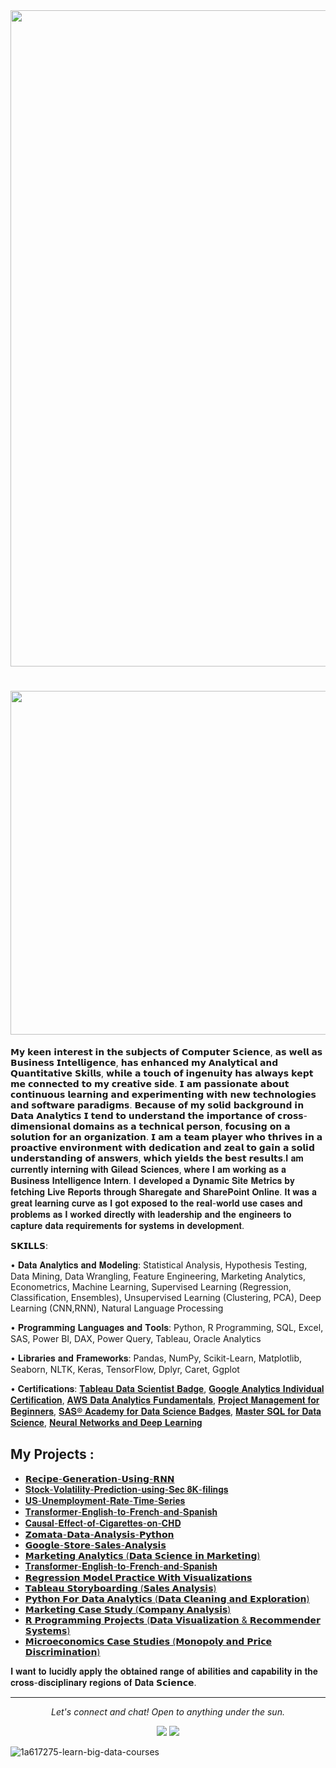 <img width=1050px src="https://user-images.githubusercontent.com/61367363/93312951-af965a00-f7bc-11ea-91cd-8fbaacd6b624.png">

</h1>

<h1 align="center">  
<img width=550px src="https://github-readme-stats.vercel.app/api?username=jkohli24&show_icons=true&theme=synthwave">
</h1>                                                                                                                           

𝗠𝘆 𝗸𝗲𝗲𝗻 𝗶𝗻𝘁𝗲𝗿𝗲𝘀𝘁 𝗶𝗻 𝘁𝗵𝗲 𝘀𝘂𝗯𝗷𝗲𝗰𝘁𝘀 𝗼𝗳 𝗖𝗼𝗺𝗽𝘂𝘁𝗲𝗿 𝗦𝗰𝗶𝗲𝗻𝗰𝗲, 𝗮𝘀 𝘄𝗲𝗹𝗹 𝗮𝘀 𝗕𝘂𝘀𝗶𝗻𝗲𝘀𝘀 𝗜𝗻𝘁𝗲𝗹𝗹𝗶𝗴𝗲𝗻𝗰𝗲, 𝗵𝗮𝘀 𝗲𝗻𝗵𝗮𝗻𝗰𝗲𝗱 𝗺𝘆 𝗔𝗻𝗮𝗹𝘆𝘁𝗶𝗰𝗮𝗹 𝗮𝗻𝗱 𝗤𝘂𝗮𝗻𝘁𝗶𝘁𝗮𝘁𝗶𝘃𝗲 𝗦𝗸𝗶𝗹𝗹𝘀, 𝘄𝗵𝗶𝗹𝗲 𝗮 𝘁𝗼𝘂𝗰𝗵 𝗼𝗳 𝗶𝗻𝗴𝗲𝗻𝘂𝗶𝘁𝘆 𝗵𝗮𝘀 𝗮𝗹𝘄𝗮𝘆𝘀 𝗸𝗲𝗽𝘁 𝗺𝗲 𝗰𝗼𝗻𝗻𝗲𝗰𝘁𝗲𝗱 𝘁𝗼 𝗺𝘆 𝗰𝗿𝗲𝗮𝘁𝗶𝘃𝗲 𝘀𝗶𝗱𝗲. 𝗜 𝗮𝗺 𝗽𝗮𝘀𝘀𝗶𝗼𝗻𝗮𝘁𝗲 𝗮𝗯𝗼𝘂𝘁 𝗰𝗼𝗻𝘁𝗶𝗻𝘂𝗼𝘂𝘀 𝗹𝗲𝗮𝗿𝗻𝗶𝗻𝗴 𝗮𝗻𝗱 𝗲𝘅𝗽𝗲𝗿𝗶𝗺𝗲𝗻𝘁𝗶𝗻𝗴 𝘄𝗶𝘁𝗵 𝗻𝗲𝘄 𝘁𝗲𝗰𝗵𝗻𝗼𝗹𝗼𝗴𝗶𝗲𝘀 𝗮𝗻𝗱 𝘀𝗼𝗳𝘁𝘄𝗮𝗿𝗲 𝗽𝗮𝗿𝗮𝗱𝗶𝗴𝗺𝘀. 𝗕𝗲𝗰𝗮𝘂𝘀𝗲 𝗼𝗳 𝗺𝘆 𝘀𝗼𝗹𝗶𝗱 𝗯𝗮𝗰𝗸𝗴𝗿𝗼𝘂𝗻𝗱 𝗶𝗻 𝗗𝗮𝘁𝗮 𝗔𝗻𝗮𝗹𝘆𝘁𝗶𝗰𝘀
𝗜 𝘁𝗲𝗻𝗱 𝘁𝗼 𝘂𝗻𝗱𝗲𝗿𝘀𝘁𝗮𝗻𝗱 𝘁𝗵𝗲 𝗶𝗺𝗽𝗼𝗿𝘁𝗮𝗻𝗰𝗲 𝗼𝗳 𝗰𝗿𝗼𝘀𝘀-𝗱𝗶𝗺𝗲𝗻𝘀𝗶𝗼𝗻𝗮𝗹 𝗱𝗼𝗺𝗮𝗶𝗻𝘀 𝗮𝘀 𝗮 𝘁𝗲𝗰𝗵𝗻𝗶𝗰𝗮𝗹 𝗽𝗲𝗿𝘀𝗼𝗻, 𝗳𝗼𝗰𝘂𝘀𝗶𝗻𝗴 𝗼𝗻 𝗮 𝘀𝗼𝗹𝘂𝘁𝗶𝗼𝗻 𝗳𝗼𝗿 𝗮𝗻 𝗼𝗿𝗴𝗮𝗻𝗶𝘇𝗮𝘁𝗶𝗼𝗻. 𝗜 𝗮𝗺 𝗮 𝘁𝗲𝗮𝗺 𝗽𝗹𝗮𝘆𝗲𝗿 𝘄𝗵𝗼 𝘁𝗵𝗿𝗶𝘃𝗲𝘀 𝗶𝗻 𝗮 𝗽𝗿𝗼𝗮𝗰𝘁𝗶𝘃𝗲 𝗲𝗻𝘃𝗶𝗿𝗼𝗻𝗺𝗲𝗻𝘁 𝘄𝗶𝘁𝗵 𝗱𝗲𝗱𝗶𝗰𝗮𝘁𝗶𝗼𝗻 𝗮𝗻𝗱 𝘇𝗲𝗮𝗹 𝘁𝗼 𝗴𝗮𝗶𝗻 𝗮 𝘀𝗼𝗹𝗶𝗱 𝘂𝗻𝗱𝗲𝗿𝘀𝘁𝗮𝗻𝗱𝗶𝗻𝗴 𝗼𝗳 𝗮𝗻𝘀𝘄𝗲𝗿𝘀, 𝘄𝗵𝗶𝗰𝗵 𝘆𝗶𝗲𝗹𝗱𝘀 𝘁𝗵𝗲 𝗯𝗲𝘀𝘁 𝗿𝗲𝘀𝘂𝗹𝘁𝘀.𝐈 𝐚𝐦 𝐜𝐮𝐫𝐫𝐞𝐧𝐭𝐥𝐲 𝐢𝐧𝐭𝐞𝐫𝐧𝐢𝐧𝐠 𝐰𝐢𝐭𝐡 𝐆𝐢𝐥𝐞𝐚𝐝 𝐒𝐜𝐢𝐞𝐧𝐜𝐞𝐬, 𝐰𝐡𝐞𝐫𝐞 𝐈 𝐚𝐦 𝐰𝐨𝐫𝐤𝐢𝐧𝐠 𝐚𝐬 𝐚 𝐁𝐮𝐬𝐢𝐧𝐞𝐬𝐬 𝐈𝐧𝐭𝐞𝐥𝐥𝐢𝐠𝐞𝐧𝐜𝐞 𝐈𝐧𝐭𝐞𝐫𝐧. 𝐈 𝐝𝐞𝐯𝐞𝐥𝐨𝐩𝐞𝐝 𝐚 𝐃𝐲𝐧𝐚𝐦𝐢𝐜 𝐒𝐢𝐭𝐞 𝐌𝐞𝐭𝐫𝐢𝐜𝐬 𝐛𝐲 𝐟𝐞𝐭𝐜𝐡𝐢𝐧𝐠 𝐋𝐢𝐯𝐞 𝐑𝐞𝐩𝐨𝐫𝐭𝐬 𝐭𝐡𝐫𝐨𝐮𝐠𝐡 𝐒𝐡𝐚𝐫𝐞𝐠𝐚𝐭𝐞 𝐚𝐧𝐝 𝐒𝐡𝐚𝐫𝐞𝐏𝐨𝐢𝐧𝐭 𝐎𝐧𝐥𝐢𝐧𝐞. 𝐈𝐭 𝐰𝐚𝐬 𝐚 𝐠𝐫𝐞𝐚𝐭 𝐥𝐞𝐚𝐫𝐧𝐢𝐧𝐠 𝐜𝐮𝐫𝐯𝐞 𝐚𝐬 𝐈 𝐠𝐨𝐭 𝐞𝐱𝐩𝐨𝐬𝐞𝐝 𝐭𝐨 𝐭𝐡𝐞 𝐫𝐞𝐚𝐥-𝐰𝐨𝐫𝐥𝐝 𝐮𝐬𝐞 𝐜𝐚𝐬𝐞𝐬 𝐚𝐧𝐝 𝐩𝐫𝐨𝐛𝐥𝐞𝐦𝐬 𝐚𝐬 𝐈 𝐰𝐨𝐫𝐤𝐞𝐝 𝐝𝐢𝐫𝐞𝐜𝐭𝐥𝐲 𝐰𝐢𝐭𝐡 𝐥𝐞𝐚𝐝𝐞𝐫𝐬𝐡𝐢𝐩 𝐚𝐧𝐝 𝐭𝐡𝐞 𝐞𝐧𝐠𝐢𝐧𝐞𝐞𝐫𝐬 𝐭𝐨 𝐜𝐚𝐩𝐭𝐮𝐫𝐞 𝐝𝐚𝐭𝐚 𝐫𝐞𝐪𝐮𝐢𝐫𝐞𝐦𝐞𝐧𝐭𝐬 𝐟𝐨𝐫 𝐬𝐲𝐬𝐭𝐞𝐦𝐬 𝐢𝐧 𝐝𝐞𝐯𝐞𝐥𝐨𝐩𝐦𝐞𝐧𝐭.

𝗦𝗞𝗜𝗟𝗟𝗦:

• 𝐃𝐚𝐭𝐚 𝐀𝐧𝐚𝐥𝐲𝐭𝐢𝐜𝐬 𝐚𝐧𝐝 𝐌𝐨𝐝𝐞𝐥𝐢𝐧𝐠: Statistical Analysis, Hypothesis Testing, Data Mining, Data Wrangling, Feature Engineering, Marketing Analytics,
Econometrics, Machine Learning, Supervised Learning (Regression, Classification, Ensembles), Unsupervised Learning (Clustering, PCA), Deep Learning
(CNN,RNN), Natural Language Processing


• 𝐏𝐫𝐨𝐠𝐫𝐚𝐦𝐦𝐢𝐧𝐠 𝐋𝐚𝐧𝐠𝐮𝐚𝐠𝐞𝐬 𝐚𝐧𝐝 𝐓𝐨𝐨𝐥𝐬:  Python, R Programming, SQL, Excel, SAS, Power BI, DAX, Power Query, Tableau, Oracle Analytics

• 𝐋𝐢𝐛𝐫𝐚𝐫𝐢𝐞𝐬 𝐚𝐧𝐝 𝐅𝐫𝐚𝐦𝐞𝐰𝐨𝐫𝐤𝐬: Pandas, NumPy, Scikit-Learn, Matplotlib, Seaborn, NLTK, Keras, TensorFlow, Dplyr, Caret, Ggplot

• 𝐂𝐞𝐫𝐭𝐢𝐟𝐢𝐜𝐚𝐭𝐢𝐨𝐧𝐬: [𝐓𝐚𝐛𝐥𝐞𝐚𝐮 𝐃𝐚𝐭𝐚 𝐒𝐜𝐢𝐞𝐧𝐭𝐢𝐬𝐭 𝐁𝐚𝐝𝐠𝐞](https://www.youracclaim.com/badges/5b7cdffe-d107-4bd8-80ba-715f49d4336a), [𝐆𝐨𝐨𝐠𝐥𝐞 𝐀𝐧𝐚𝐥𝐲𝐭𝐢𝐜𝐬 𝐈𝐧𝐝𝐢𝐯𝐢𝐝𝐮𝐚𝐥 𝐂𝐞𝐫𝐭𝐢𝐟𝐢𝐜𝐚𝐭𝐢𝐨𝐧](https://skillshop.exceedlms.com/student/award/48815372), [𝐀𝐖𝐒 𝐃𝐚𝐭𝐚 𝐀𝐧𝐚𝐥𝐲𝐭𝐢𝐜𝐬 𝐅𝐮𝐧𝐝𝐚𝐦𝐞𝐧𝐭𝐚𝐥𝐬](https://skillshop.exceedlms.com/student/award/48815372), [𝐏𝐫𝐨𝐣𝐞𝐜𝐭 𝐌𝐚𝐧𝐚𝐠𝐞𝐦𝐞𝐧𝐭 𝐟𝐨𝐫
𝐁𝐞𝐠𝐢𝐧𝐧𝐞𝐫𝐬](https://raw.githubusercontent.com/jkohli24/Analyst_Life/master/PMI%20Certificate.png), [𝐒𝐀𝐒® 𝐀𝐜𝐚𝐝𝐞𝐦𝐲 𝐟𝐨𝐫 𝐃𝐚𝐭𝐚 𝐒𝐜𝐢𝐞𝐧𝐜𝐞 𝐁𝐚𝐝𝐠𝐞𝐬](https://www.youracclaim.com/badges/438a18a8-9dd4-4217-be3c-272726f226e4?source=linked_in_profile), [𝐌𝐚𝐬𝐭𝐞𝐫 𝐒𝐐𝐋 𝐟𝐨𝐫 𝐃𝐚𝐭𝐚 𝐒𝐜𝐢𝐞𝐧𝐜𝐞](https://www.udemy.com/certificate/UC-f1635e5c-9d86-41db-9112-de445bdb919e/?utm_medium=email&utm_campaign=email&utm_source=sendgrid.com), [𝐍𝐞𝐮𝐫𝐚𝐥 𝐍𝐞𝐭𝐰𝐨𝐫𝐤𝐬 𝐚𝐧𝐝 𝐃𝐞𝐞𝐩 𝐋𝐞𝐚𝐫𝐧𝐢𝐧𝐠](https://coursera.org/share/82bd7318b15601bd1c311a04810c083a)



## My Projects :

* [𝗥𝗲𝗰𝗶𝗽𝗲-𝗚𝗲𝗻𝗲𝗿𝗮𝘁𝗶𝗼𝗻-𝗨𝘀𝗶𝗻𝗴-𝗥𝗡𝗡](https://github.com/jkohli24/Recipe-Generation-Using-RNN-main)
* [𝐒𝐭𝐨𝐜𝐤-𝐕𝐨𝐥𝐚𝐭𝐢𝐥𝐢𝐭𝐲-𝐏𝐫𝐞𝐝𝐢𝐜𝐭𝐢𝐨𝐧-𝐮𝐬𝐢𝐧𝐠-𝐒𝐞𝐜 𝟖𝐊-𝐟𝐢𝐥𝐢𝐧𝐠𝐬](https://github.com/jkohli24/Stock-Volatility-Prediction-Using-Sec-8K-filings-main)
* [𝐔𝐒-𝐔𝐧𝐞𝐦𝐩𝐥𝐨𝐲𝐦𝐞𝐧𝐭-𝐑𝐚𝐭𝐞-𝐓𝐢𝐦𝐞-𝐒𝐞𝐫𝐢𝐞𝐬](https://github.com/jkohli24/US-Unemployment-Rate-Time-Series-master)
* [𝐓𝐫𝐚𝐧𝐬𝐟𝐨𝐫𝐦𝐞𝐫-𝐄𝐧𝐠𝐥𝐢𝐬𝐡-𝐭𝐨-𝐅𝐫𝐞𝐧𝐜𝐡-𝐚𝐧𝐝-𝐒𝐩𝐚𝐧𝐢𝐬𝐡](https://github.com/jkohli24/Transformer-English-to-French-and-Spanish-master)
* [𝐂𝐚𝐮𝐬𝐚𝐥-𝐄𝐟𝐟𝐞𝐜𝐭-𝐨𝐟-𝐂𝐢𝐠𝐚𝐫𝐞𝐭𝐭𝐞𝐬-𝐨𝐧-𝐂𝐇𝐃](https://github.com/jkohli24/Causal-Effect-of-Cigarettes-on-CHD-master)
* [𝗭𝗼𝗺𝗮𝘁𝗮-𝗗𝗮𝘁𝗮-𝗔𝗻𝗮𝗹𝘆𝘀𝗶𝘀-𝗣𝘆𝘁𝗵𝗼𝗻](https://github.com/jkohli24/Zomato-Data-Analysis-Python)
* [𝗚𝗼𝗼𝗴𝗹𝗲-𝗦𝘁𝗼𝗿𝗲-𝗦𝗮𝗹𝗲𝘀-𝗔𝗻𝗮𝗹𝘆𝘀𝗶𝘀](https://github.com/jkohli24/Google-Store-Sales-Analysis-)
* [𝗠𝗮𝗿𝗸𝗲𝘁𝗶𝗻𝗴 𝗔𝗻𝗮𝗹𝘆𝘁𝗶𝗰𝘀 (𝗗𝗮𝘁𝗮 𝗦𝗰𝗶𝗲𝗻𝗰𝗲 𝗶𝗻 𝗠𝗮𝗿𝗸𝗲𝘁𝗶𝗻𝗴)](https://github.com/jkohli24/Marketing-Analytics-Projects)
* [𝐓𝐫𝐚𝐧𝐬𝐟𝐨𝐫𝐦𝐞𝐫-𝐄𝐧𝐠𝐥𝐢𝐬𝐡-𝐭𝐨-𝐅𝐫𝐞𝐧𝐜𝐡-𝐚𝐧𝐝-𝐒𝐩𝐚𝐧𝐢𝐬𝐡](https://github.com/jkohli24/Transformer-English-to-French-and-Spanish-master)
* [𝗥𝗲𝗴𝗿𝗲𝘀𝘀𝗶𝗼𝗻 𝗠𝗼𝗱𝗲𝗹 𝗣𝗿𝗮𝗰𝘁𝗶𝗰𝗲 𝗪𝗶𝘁𝗵 𝗩𝗶𝘀𝘂𝗮𝗹𝗶𝘇𝗮𝘁𝗶𝗼𝗻𝘀](https://github.com/jkohli24/SelfLearning---ML-Practice-A-Z-udemy-)
* [𝗧𝗮𝗯𝗹𝗲𝗮𝘂 𝗦𝘁𝗼𝗿𝘆𝗯𝗼𝗮𝗿𝗱𝗶𝗻𝗴 (𝗦𝗮𝗹𝗲𝘀 𝗔𝗻𝗮𝗹𝘆𝘀𝗶𝘀)](https://github.com/jkohli24/Tableau-Selflearning-)
* [𝗣𝘆𝘁𝗵𝗼𝗻 𝗙𝗼𝗿 𝗗𝗮𝘁𝗮 𝗔𝗻𝗮𝗹𝘆𝘁𝗶𝗰𝘀 (𝗗𝗮𝘁𝗮 𝗖𝗹𝗲𝗮𝗻𝗶𝗻𝗴 𝗮𝗻𝗱 𝗘𝘅𝗽𝗹𝗼𝗿𝗮𝘁𝗶𝗼𝗻)](https://github.com/jkohli24/Python-for-Data-Analytics)
* [𝗠𝗮𝗿𝗸𝗲𝘁𝗶𝗻𝗴 𝗖𝗮𝘀𝗲 𝗦𝘁𝘂𝗱𝘆 (𝗖𝗼𝗺𝗽𝗮𝗻𝘆 𝗔𝗻𝗮𝗹𝘆𝘀𝗶𝘀)](https://github.com/jkohli24/Marketing-Case-Studies-)
* [𝗥 𝗣𝗿𝗼𝗴𝗿𝗮𝗺𝗺𝗶𝗻𝗴 𝗣𝗿𝗼𝗷𝗲𝗰𝘁𝘀 (𝗗𝗮𝘁𝗮 𝗩𝗶𝘀𝘂𝗮𝗹𝗶𝘇𝗮𝘁𝗶𝗼𝗻 & 𝗥𝗲𝗰𝗼𝗺𝗺𝗲𝗻𝗱𝗲𝗿 𝗦𝘆𝘀𝘁𝗲𝗺𝘀)](https://github.com/jkohli24/R-Programming-Projects)
* [𝗠𝗶𝗰𝗿𝗼𝗲𝗰𝗼𝗻𝗼𝗺𝗶𝗰𝘀 𝗖𝗮𝘀𝗲 𝗦𝘁𝘂𝗱𝗶𝗲𝘀 (𝗠𝗼𝗻𝗼𝗽𝗼𝗹𝘆 𝗮𝗻𝗱 𝗣𝗿𝗶𝗰𝗲 𝗗𝗶𝘀𝗰𝗿𝗶𝗺𝗶𝗻𝗮𝘁𝗶𝗼𝗻)](https://github.com/jkohli24/Econometrics---Case-Studies-)


 𝐈 𝐰𝐚𝐧𝐭 𝐭𝐨 𝐥𝐮𝐜𝐢𝐝𝐥𝐲 𝐚𝐩𝐩𝐥𝐲 𝐭𝐡𝐞 𝐨𝐛𝐭𝐚𝐢𝐧𝐞𝐝 𝐫𝐚𝐧𝐠𝐞 𝐨𝐟 𝐚𝐛𝐢𝐥𝐢𝐭𝐢𝐞𝐬 𝐚𝐧𝐝 𝐜𝐚𝐩𝐚𝐛𝐢𝐥𝐢𝐭𝐲 𝐢𝐧 𝐭𝐡𝐞 𝐜𝐫𝐨𝐬𝐬-𝐝𝐢𝐬𝐜𝐢𝐩𝐥𝐢𝐧𝐚𝐫𝐲 𝐫𝐞𝐠𝐢𝐨𝐧𝐬 𝐨𝐟 𝐃𝐚𝐭𝐚 𝗦𝗰𝗶𝗲𝗻𝗰𝗲.

<hr>
<p align="center">
  <i>Let's connect and chat! Open to anything under the sun.</i>

  <p align="center"> 
   <a href="https://www.linkedin.com/in/jaskaran-kohli24/" alt="Linkedin"><img src="https://raw.githubusercontent.com/jayehernandez/jayehernandez/3f5402efef9a0ae89211a6e04609558e862ca616/readme/linkedin-fill.svg"></a>
    <a href="mailto:jaskaransinghkolhi@gmail.com" alt="Contact me"><img src="https://raw.githubusercontent.com/jayehernandez/jayehernandez/3f5402efef9a0ae89211a6e04609558e862ca616/readme/mail-fill.svg"></a>
      </p>
  </p>
</p>

![1a617275-learn-big-data-courses](https://user-images.githubusercontent.com/61367363/92875687-21863200-f3be-11ea-8865-dcc3309c32b2.gif)
